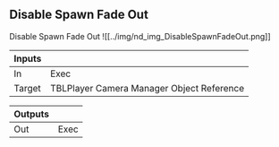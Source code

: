 ## Disable Spawn Fade Out
Disable Spawn Fade Out
![[../img/nd_img_DisableSpawnFadeOut.png]]

|Inputs||
|--|--|
| In | Exec |
| Target | TBLPlayer Camera Manager Object Reference |

|Outputs||
|--|--|
| Out | Exec |
